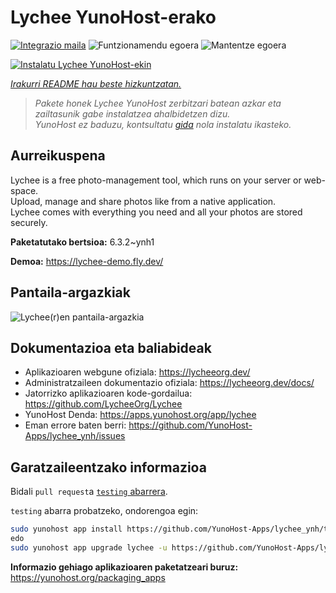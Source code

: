 <!--
Ohart ongi: README hau automatikoki sortu da <https://github.com/YunoHost/apps/tree/master/tools/readme_generator>ri esker
EZ editatu eskuz.
-->

# Lychee YunoHost-erako

[![Integrazio maila](https://apps.yunohost.org/badge/integration/lychee)](https://ci-apps.yunohost.org/ci/apps/lychee/)
![Funtzionamendu egoera](https://apps.yunohost.org/badge/state/lychee)
![Mantentze egoera](https://apps.yunohost.org/badge/maintained/lychee)

[![Instalatu Lychee YunoHost-ekin](https://install-app.yunohost.org/install-with-yunohost.svg)](https://install-app.yunohost.org/?app=lychee)

*[Irakurri README hau beste hizkuntzatan.](./ALL_README.md)*

> *Pakete honek Lychee YunoHost zerbitzari batean azkar eta zailtasunik gabe instalatzea ahalbidetzen dizu.*  
> *YunoHost ez baduzu, kontsultatu [gida](https://yunohost.org/install) nola instalatu ikasteko.*

## Aurreikuspena

Lychee is a free photo-management tool, which runs on your server or web-space.  
Upload, manage and share photos like from a native application.  
Lychee comes with everything you need and all your photos are stored securely.


**Paketatutako bertsioa:** 6.3.2~ynh1

**Demoa:** <https://lychee-demo.fly.dev/>

## Pantaila-argazkiak

![Lychee(r)en pantaila-argazkia](./doc/screenshots/screenshot.jpg)

## Dokumentazioa eta baliabideak

- Aplikazioaren webgune ofiziala: <https://lycheeorg.dev/>
- Administratzaileen dokumentazio ofiziala: <https://lycheeorg.dev/docs/>
- Jatorrizko aplikazioaren kode-gordailua: <https://github.com/LycheeOrg/Lychee>
- YunoHost Denda: <https://apps.yunohost.org/app/lychee>
- Eman errore baten berri: <https://github.com/YunoHost-Apps/lychee_ynh/issues>

## Garatzaileentzako informazioa

Bidali `pull request`a [`testing` abarrera](https://github.com/YunoHost-Apps/lychee_ynh/tree/testing).

`testing` abarra probatzeko, ondorengoa egin:

```bash
sudo yunohost app install https://github.com/YunoHost-Apps/lychee_ynh/tree/testing --debug
edo
sudo yunohost app upgrade lychee -u https://github.com/YunoHost-Apps/lychee_ynh/tree/testing --debug
```

**Informazio gehiago aplikazioaren paketatzeari buruz:** <https://yunohost.org/packaging_apps>
